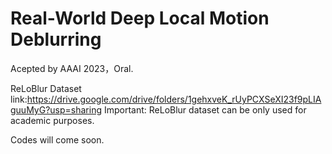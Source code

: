 # Real-World Deep Local Motion Deblurring
Acepted by AAAI 2023，Oral.

ReLoBlur Dataset link:https://drive.google.com/drive/folders/1gehxveK_rUyPCXSeXI23f9pLIAguuMyG?usp=sharing
Important: ReLoBlur dataset can be only used for academic purposes.

Codes will come soon.
